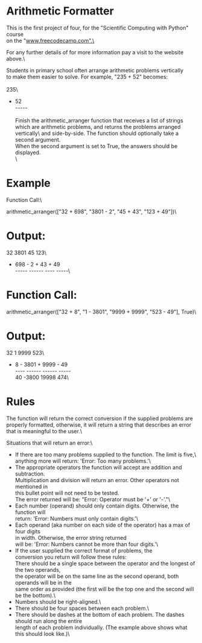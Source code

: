 # Arithmetic Formatter
This is the first project of four, for the "Scientific Computing with Python" course\
on the "www.freecodecamp.com".\

For any further details of for more information pay a visit to the website above.\

Students in primary school often arrange arithmetic problems vertically \
to make them easier to solve. For example, "235 + 52" becomes:\
\
  235\
+  52\
-----\
\
Finish the arithmetic_arranger function that receives a list of strings\
which are arithmetic problems, and returns the problems arranged vertically\ 
and side-by-side. The function should optionally take a second argument.\
When the second argument is set to True, the answers should be displayed.\
\
# Example

Function Call:\

arithmetic_arranger(["32 + 698", "3801 - 2", "45 + 43", "123 + 49"])\

# Output:

   32      3801      45      123\
+ 698    -    2    + 43    +  49\
-----    ------    ----    -----\

# Function Call:

arithmetic_arranger(["32 + 8", "1 - 3801", "9999 + 9999", "523 - 49"], True)\

# Output:

  32         1      9999      523\
+  8    - 3801    + 9999    -  49\
----    ------    ------    -----\
  40     -3800     19998      474\

# Rules
The function will return the correct conversion if the supplied problems are\
properly formatted, otherwise, it will return a string that describes an error\
that is meaningful to the user.\

Situations that will return an error:\
* If there are too many problems supplied to the function. The limit is five,\ 
anything more will return: 'Error: Too many problems.'\
* The appropriate operators the function will accept are addition and subtraction.\
Multiplication and division will return an error. Other operators not mentioned in\
this bullet point will not need to be tested.\
The error returned will be: "Error: Operator must be '+' or '-'."\
* Each number (operand) should only contain digits. Otherwise, the function will\
return: 'Error: Numbers must only contain digits.'\
* Each operand (aka number on each side of the operator) has a max of four digits\
in width. Otherwise, the error string returned\
will be: 'Error: Numbers cannot be more than four digits.'\
* If the user supplied the correct format of problems, the\
conversion you return will follow these rules:\
There should be a single space between the operator and the longest of the two operands,\
the operator will be on the same line as the second operand, both operands will be in the\
same order as provided (the first will be the top one and the second will be the bottom).\
* Numbers should be right-aligned.\
* There should be four spaces between each problem.\
* There should be dashes at the bottom of each problem. The dashes should run along the entire\
length of each problem individually. (The example above shows what this should look like.)\